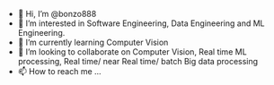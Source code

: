 - 👋 Hi, I’m @bonzo888
- 👀 I’m interested in Software Engineering, Data Engineering and ML Engineering.
- 🌱 I’m currently learning Computer Vision
- 💞️ I’m looking to collaborate on Computer Vision, Real time ML processing, Real time/ near Real time/ batch Big data processing
- 📫 How to reach me ...

<!---
bonzo888/bonzo888 
--->
